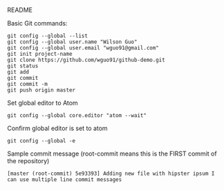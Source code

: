 README

Basic Git commands:
```
git config --global --list
git config --global user.name "Wilson Guo"
git config --global user.email "wguo91@gmail.com"
git init project-name
git clone https://github.com/wguo91/github-demo.git
git status
git add
git commit
git commit -m
git push origin master
```

Set global editor to Atom

```
git config --global core.editor "atom --wait"
```

Confirm global editor is set to atom

```
git config --global -e
```

Sample commit message (root-commit means this is the FIRST commit of the repository)
```
[master (root-commit) 5e93393] Adding new file with hipster ipsum I can use multiple line commit messages
```

